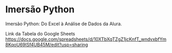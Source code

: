 # Imersão Python
Imersão Python: Do Excel à Análise de Dados da Alura.

Link da Tabela do Google Sheets https://docs.google.com/spreadsheets/d/10XTbXqTZgZ1jcKnfT_wndvxbfYm8KqoU69lSf4UB45M/edit?usp=sharing
